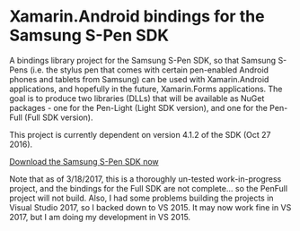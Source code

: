 # Xamarin.Android bindings for the Samsung S-Pen SDK

A bindings library project for the Samsung S-Pen SDK, so that Samsung S-Pens (i.e. the stylus pen that comes with certain pen-enabled Android phones and tablets from Samsung) can be used with Xamarin.Android applications, and hopefully in the future, Xamarin.Forms applications. The goal is to produce two libraries (DLLs) that will be available as NuGet packages - one for the Pen-Light (Light SDK version), and one for the Pen-Full (Full SDK version).

This project is currently dependent on version 4.1.2 of the SDK (Oct 27 2016).

[Download the Samsung S-Pen SDK now](http://developer.samsung.com/galaxy/pen)

Note that as of 3/18/2017, this is a thoroughly un-tested work-in-progress project, and the bindings for the Full SDK are not complete... so the PenFull project will not build.  Also, I had some problems building the projects in Visual Studio 2017, so I backed down to VS 2015. It may now work fine in VS 2017, but I am doing my development in VS 2015.
